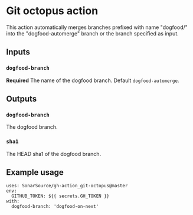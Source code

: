 # Git octopus action

This action automatically merges branches prefixed with name "dogfood/" into the "dogfood-automerge" branch or the branch specified as input.

## Inputs

### `dogfood-branch`

**Required** The name of the dogfood branch. Default `dogfood-automerge`.

## Outputs

### `dogfood-branch`

The dogfood branch.

### `sha1`

The HEAD sha1 of the dogfood branch.

## Example usage

```
uses: SonarSource/gh-action_git-octopus@master
env:
  GITHUB_TOKEN: ${{ secrets.GH_TOKEN }}
with:
  dogfood-branch: 'dogfood-on-next'
```
